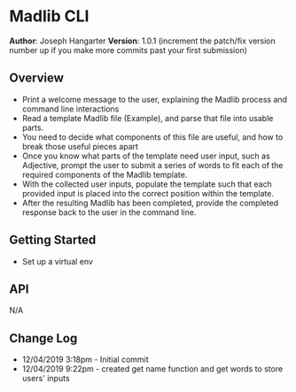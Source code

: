 # Madlib CLI

**Author**: Joseph Hangarter
**Version**: 1.0.1 (increment the patch/fix version number up if you make more commits past your first submission)

## Overview
* Print a welcome message to the user, explaining the Madlib process and command line interactions
* Read a template Madlib file (Example), and parse that file into usable parts.
* You need to decide what components of this file are useful, and how to break those useful pieces apart
* Once you know what parts of the template need user input, such as Adjective, prompt the user to submit a series of words to fit each of the required components of the Madlib template.
* With the collected user inputs, populate the template such that each provided input is placed into the correct position within the template.
* After the resulting Madlib has been completed, provide the completed response back to the user in the command line.

## Getting Started
* Set up a virtual env

## API
N/A

## Change Log
* 12/04/2019 3:18pm - Initial commit
* 12/04/2019 9:22pm - created get name function and get words to store users' inputs
